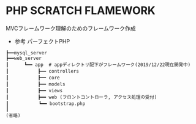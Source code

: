 # PHP SCRATCH FLAMEWORK
MVCフレームワーク理解のためのフレームワーク作成
- 参考 パーフェクトPHP

```
┣━━mysql_server
┣━━web_server
┃    　┗━━ app  # appディレクトリ配下がフレームワーク(2019/12/22現在開発中)
┃    　     ┣━━ controllers
┃    　     ┣━━ core
┃    　     ┣━━ models
┃     　    ┣━━ views
┃     　    ┣━━ web (フロントコントローラ, アクセス処理の受付)
┃　　　　　　 ┗━━ bootstrap.php
┃
(省略)
```
